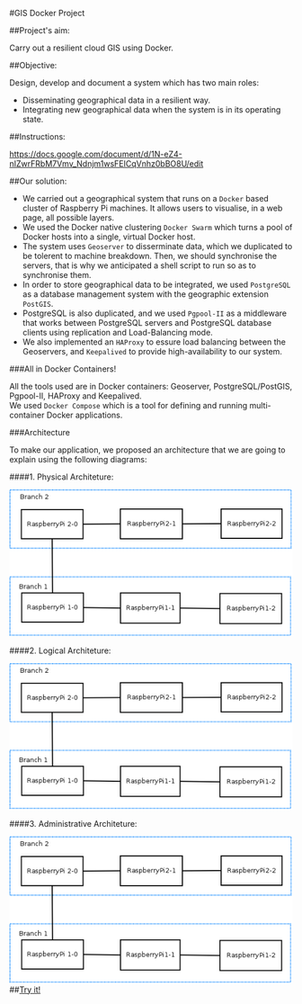 #GIS Docker Project

##Project's aim:  

Carry out a resilient cloud GIS using Docker.  

##Objective:  

Design, develop and document a system which has two main roles:  
- Disseminating geographical data in a resilient way.  
- Integrating new geographical data when the system is in its operating state.

##Instructions:

https://docs.google.com/document/d/1N-eZ4-nIZwrFRbM7Vmv_Ndnjm1wsFEICqVnhz0bBO8U/edit

##Our solution:

* We carried out a geographical system that runs on a `Docker` based cluster of Raspberry Pi machines. It allows users to visualise, in a web page, all possible layers.  
* We used the Docker native clustering `Docker Swarm` which turns a pool of Docker hosts into a single, virtual Docker host.  
* The system uses `Geoserver` to disserminate data, which we duplicated to be tolerent to machine breakdown. Then, we should synchronise the servers, that is why we anticipated a shell script to run so as to synchronise them.  
* In order to store geographical data to be integrated, we used `PostgreSQL` as a database management system with the geographic extension `PostGIS`.  
* PostgreSQL is also duplicated, and we used `Pgpool-II` as a middleware that works between PostgreSQL servers and PostgreSQL database clients using replication and Load-Balancing mode.  
* We also implemented an `HAProxy` to essure load balancing between the Geoservers, and `Keepalived` to provide high-availability to our system.  

###All in Docker Containers!

All the tools used are in Docker containers: Geoserver, PostgreSQL/PostGIS, Pgpool-II, HAProxy and Keepalived.  
We used `Docker Compose` which is a tool for defining and running multi-container Docker applications.

###Architecture 

To make our application, we proposed an architecture that we are going to explain using the following diagrams:

####1. Physical Architeture: 

![Physical Architeture](https://github.com/AAiache/GIS-Docker-Project/blob/master/Architecture_Diagrams/Physical.png?raw=tru "Physical Architeture")

####2. Logical Architeture: 

![Physical Architeture](https://github.com/AAiache/GIS-Docker-Project/blob/master/Architecture_Diagrams/Physical.png?raw=tru "Physical Architeture")

####3. Administrative Architeture: 

![Physical Architeture](https://github.com/AAiache/GIS-Docker-Project/blob/master/Architecture_Diagrams/Physical.png?raw=tru "Physical Architeture")
##[Try it!](data/user_manual.md)

